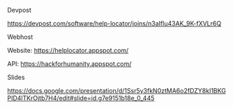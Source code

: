 Devpost

https://devpost.com/software/help-locator/joins/n3aIflu43AK_9K-fXVLr6Q

Webhost

Website: https://helplocator.appspot.com/

API: https://hackforhumanity.appspot.com/

Slides

https://docs.google.com/presentation/d/1Ssr5y3fkN0ztMA6o2fDZY8kI1BKGPID4lTKrOjtb7H4/edit#slide=id.g7e9151b18e_0_445
